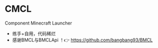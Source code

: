 # CMCL
Component Minecraft Launcher

- 练手+自用，代码稀烂
- 感谢BMCL与BMCLApi ！👉 https://github.com/bangbang93/BMCL
